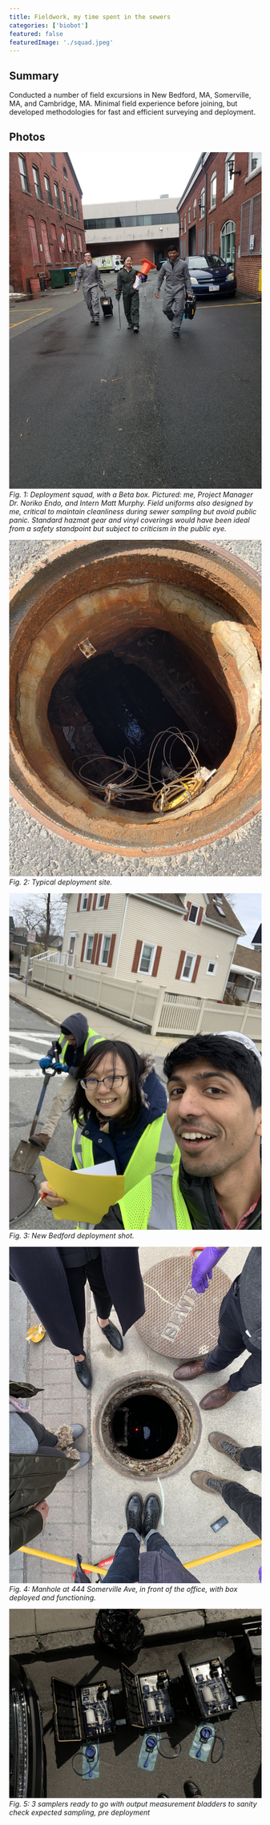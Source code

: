 ```yaml
---
title: Fieldwork, my time spent in the sewers
categories: ['biobot']
featured: false
featuredImage: './squad.jpeg'
---
```


## Summary

Conducted a number of field excursions in New Bedford, MA, Somerville, MA, and Cambridge, MA. Minimal field experience before joining, but developed methodologies for fast and efficient surveying and deployment.

## Photos
![](squad.jpeg)
*Fig. 1: Deployment squad, with a Beta box. Pictured: me, Project Manager Dr. Noriko Endo, and Intern Matt Murphy. Field uniforms also designed by me, critical to maintain cleanliness during sewer sampling but avoid public panic. Standard hazmat gear and vinyl coverings would have been ideal from a safety standpoint but subject to criticism in the public eye.*

![](IMG_2939.JPEG)
*Fig. 2: Typical deployment site.*

![](IMG_2264.JPEG)
*Fig. 3: New Bedford deployment shot.*

![](IMG_2092.JPEG)
*Fig. 4: Manhole at 444 Somerville Ave, in front of the office, with box deployed and functioning.*


![](IMG_3012.JPEG)
*Fig. 5: 3 samplers ready to go with output measurement bladders to sanity check expected sampling, pre deployment*
